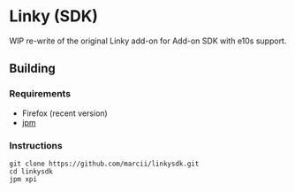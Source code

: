# Linky (SDK)

WIP re-write of the original Linky add-on for Add-on SDK with e10s support.

## Building
 
### Requirements

* Firefox (recent version)
* [jpm](https://developer.mozilla.org/en-US/Add-ons/SDK/Tools/jpm)

### Instructions

```
git clone https://github.com/marcii/linkysdk.git
cd linkysdk
jpm xpi
```
